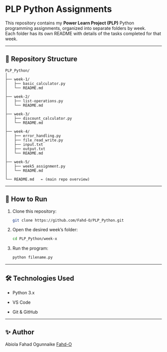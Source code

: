 # PLP Python Assignments

This repository contains my **Power Learn Project (PLP)** Python programming assignments, organized into separate folders by week.  
Each folder has its own README with details of the tasks completed for that week.

---

## 📂 Repository Structure
```plaintext
PLP_Python/
│
├── week-1/
│   ├── basic_calculator.py
│   └── README.md
│
├── week-2/
│   ├── list-operations.py
│   └── README.md
│
├── week-3/
│   ├── discount_calculator.py
│   └── README.md
│
├── week-4/
│   ├── error_handling.py
│   ├── file_read_write.py
│   ├── input.txt
│   ├── output.txt
│   └── README.md
│
├── week-5/
│   ├── week5_assignment.py
│   └── README.md
│
└── README.md   ← (main repo overview)
```

---

## 🚀 How to Run

1. Clone this repository:
	```bash
	git clone https://github.com/Fahd-O/PLP_Python.git

2. Open the desired week’s folder:
	```bash
	cd PLP_Python/week-x

3. Run the program:
	```bash
	python filename.py

---

## 🛠 Technologies Used

- Python 3.x

- VS Code

- Git & GitHub

---

## ✨ Author

Abiola Fahad Ogunnaike
[Fahd-O](Https://github.com/Fahd-O)
